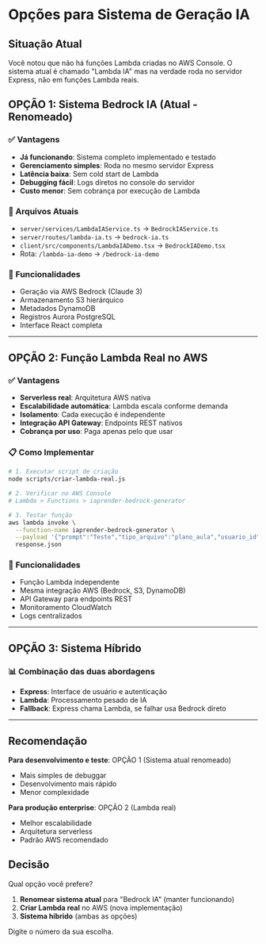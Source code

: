 # Opções para Sistema de Geração IA

## Situação Atual

Você notou que não há funções Lambda criadas no AWS Console. O sistema atual é chamado "Lambda IA" mas na verdade roda no servidor Express, não em funções Lambda reais.

## OPÇÃO 1: Sistema Bedrock IA (Atual - Renomeado)

### ✅ Vantagens
- **Já funcionando**: Sistema completo implementado e testado
- **Gerenciamento simples**: Roda no mesmo servidor Express
- **Latência baixa**: Sem cold start de Lambda
- **Debugging fácil**: Logs diretos no console do servidor
- **Custo menor**: Sem cobrança por execução de Lambda

### 📁 Arquivos Atuais
- `server/services/LambdaIAService.ts` → `BedrockIAService.ts`
- `server/routes/lambda-ia.ts` → `bedrock-ia.ts`
- `client/src/components/LambdaIADemo.tsx` → `BedrockIADemo.tsx`
- Rota: `/lambda-ia-demo` → `/bedrock-ia-demo`

### 🔧 Funcionalidades
- Geração via AWS Bedrock (Claude 3)
- Armazenamento S3 hierárquico
- Metadados DynamoDB
- Registros Aurora PostgreSQL
- Interface React completa

---

## OPÇÃO 2: Função Lambda Real no AWS

### ✅ Vantagens
- **Serverless real**: Arquitetura AWS nativa
- **Escalabilidade automática**: Lambda escala conforme demanda
- **Isolamento**: Cada execução é independente
- **Integração API Gateway**: Endpoints REST nativos
- **Cobrança por uso**: Paga apenas pelo que usar

### 📋 Como Implementar
```bash
# 1. Executar script de criação
node scripts/criar-lambda-real.js

# 2. Verificar no AWS Console
# Lambda > Functions > iaprender-bedrock-generator

# 3. Testar função
aws lambda invoke \
  --function-name iaprender-bedrock-generator \
  --payload '{"prompt":"Teste","tipo_arquivo":"plano_aula","usuario_id":1,"empresa_id":1,"contrato_id":1,"escola_id":1,"tipo_usuario":"professor"}' \
  response.json
```

### 🔧 Funcionalidades
- Função Lambda independente
- Mesma integração AWS (Bedrock, S3, DynamoDB)
- API Gateway para endpoints REST
- Monitoramento CloudWatch
- Logs centralizados

---

## OPÇÃO 3: Sistema Híbrido

### 📊 Combinação das duas abordagens
- **Express**: Interface de usuário e autenticação
- **Lambda**: Processamento pesado de IA
- **Fallback**: Express chama Lambda, se falhar usa Bedrock direto

---

## Recomendação

**Para desenvolvimento e teste**: OPÇÃO 1 (Sistema atual renomeado)
- Mais simples de debuggar
- Desenvolvimento mais rápido
- Menor complexidade

**Para produção enterprise**: OPÇÃO 2 (Lambda real)
- Melhor escalabilidade
- Arquitetura serverless
- Padrão AWS recomendado

## Decisão

Qual opção você prefere?

1. **Renomear sistema atual** para "Bedrock IA" (manter funcionando)
2. **Criar Lambda real** no AWS (nova implementação)
3. **Sistema híbrido** (ambas as opções)

Digite o número da sua escolha.